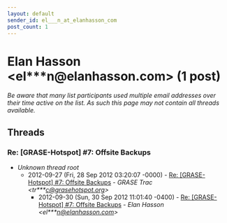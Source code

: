 ```yaml
---
layout: default
sender_id: el___n_at_elanhasson_com
post_count: 1
---
```


# Elan Hasson <el***n<span>@</span>elanhasson.com> (1 post)

_Be aware that many list participants used multiple email addresses over their time active on the list. As such this page may not contain all threads available._

## Threads

### Re: [GRASE-Hotspot] #7: Offsite Backups
+ _Unknown thread root_
  + 2012-09-27 (Fri, 28 Sep 2012 03:20:07 -0000) - [Re: [GRASE-Hotspot] #7: Offsite Backups](/archive/2012/09/b8298f6c9cb9f36df88d01b9902677085fcacb47018948bf2d9b24e75fbd0b67) - _GRASE Trac \<tr***c@grasehotspot.org\>_
    + 2012-09-30 (Sun, 30 Sep 2012 11:01:40 -0400) - [Re: [GRASE-Hotspot] #7: Offsite Backups](/archive/2012/09/684a891133ee08223cafa8f2e93fd26b0a5162c68fc364121f8849a4de8c106b) - _Elan Hasson \<el***n@elanhasson.com\>_


